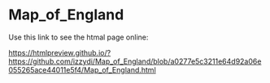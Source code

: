 # Map_of_England

Use this link to see the htmal page online:

https://htmlpreview.github.io/?https://github.com/izzydi/Map_of_England/blob/a0277e5c3211e64d92a06e055265ace44011e5f4/Map_of_England.html
